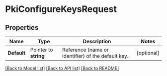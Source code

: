 # PkiConfigureKeysRequest


## Properties

Name | Type | Description | Notes
------------ | ------------- | ------------- | -------------
**Default** | Pointer to **string** | Reference (name or identifier) of the default key. | [optional] 





[[Back to Model list]](../README.md#documentation-for-models) [[Back to API list]](../README.md#documentation-for-api-endpoints) [[Back to README]](../README.md)


